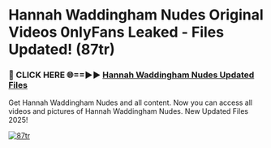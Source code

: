 # Hannah Waddingham Nudes Original Videos 0nlyFans Leaked - Files Updated! (87tr)

<h3>🔴 CLICK HERE 🌐==►► <a href="https://tinyurl.com/yc6ubb5a" rel="nofollow">Hannah Waddingham Nudes Updated Files</a></h3>

Get Hannah Waddingham Nudes and all content. Now you can access all videos and pictures of Hannah Waddingham Nudes. New Updated Files 2025!

[![87tr](https://i.imgur.com/7eu0CRL.gif)](https://tinyurl.com/yc6ubb5a)
